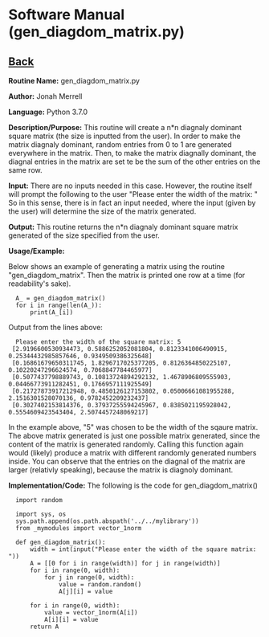 # Software Manual (gen_diagdom_matrix.py)

## [Back](../softwaremanual)

**Routine Name:**           gen_diagdom_matrix.py

**Author:** Jonah Merrell

**Language:** Python 3.7.0

**Description/Purpose:** This routine will create a n*n diagnaly dominant square matrix (the size is
 inputted from the user). In order to make the matrix diagnaly dominant, random entries from 0 to 1 
 are generated everywhere in the matrix. Then, to make the matrix diagnally dominant, the diagnal entries
 in the matrix are set te be the sum of the other entries on the same row.

**Input:** There are no inputs needed in this case. However, the routine itself will prompt the following to the user 
"Please enter the width of the matrix: "  So in this sense, there is in fact an input needed, where the input 
(given by the user) will determine the size of the matrix generated.

**Output:** This routine returns the n*n diagnaly dominant square matrix generated of the size specified
 from the user.

**Usage/Example:**

Below shows an example of generating a matrix using the routine "gen_diagdom_matrix". Then the matrix is printed 
one row at a time (for readability's sake). 

      A_ = gen_diagdom_matrix()
      for i in range(len(A_)):
          print(A_[i])


Output from the lines above:

      Please enter the width of the square matrix: 5
     [2.9196600530934473, 0.5886252052081804, 0.8123341006490915, 0.25344432985857646, 0.9349509386325648]
     [0.16861679650311745, 1.8296717025377205, 0.8126364850225107, 0.10220247296624574, 0.7068847784465977]
     [0.5077437798889743, 0.10813724894292132, 1.4678906809555903, 0.04466773911282451, 0.1766957111925549]
     [0.21727873917212948, 0.4850126127153802, 0.05006661081955288, 2.1516301528070136, 0.9782452209232437]
     [0.3027402153814376, 0.37937255594245967, 0.8385021195928042, 0.5554609423543404, 2.5074457248069217]

In the example above, "5" was chosen to be the width of the sqaure matrix.
 The above matrix generated is just one possible matrix generated, since the content of the matrix is generated randomly.
 Calling this function again would (likely) produce a matrix with different randomly generated numbers inside. You
  can observe that the entries on the diagnal of the matrix are larger (relativly speaking), because the matrix is
  diagnoly dominant.

**Implementation/Code:** The following is the code for gen_diagdom_matrix()


      import random
      
      import sys, os
      sys.path.append(os.path.abspath('../../mylibrary'))
      from _mymodules import vector_1norm
      
      def gen_diagdom_matrix():
          width = int(input("Please enter the width of the square matrix: "))
          A = [[0 for i in range(width)] for j in range(width)]
          for i in range(0, width):
              for j in range(0, width):
                  value = random.random()
                  A[j][i] = value
      
          for i in range(0, width):
              value = vector_1norm(A[i])
              A[i][i] = value
          return A
